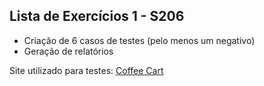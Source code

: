 ## Lista de Exercícios 1 - S206

- Criação de 6 casos de testes (pelo menos um negativo)
- Geração de relatórios

Site utilizado para testes: [Coffee Cart](https://coffee-cart.app/)
